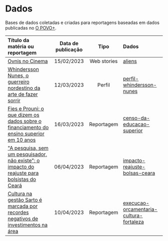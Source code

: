 # Dados

Bases de dados coletadas e criadas para reportagens baseadas em dados publicadas no [O POVO+](https://mais.opovo.com.br/home).


| Título da matéria ou reportagem| Data de publicação | Tipo | Dados |
| :-------- | :--------: | :--------: | :-------- |
| [Ovnis no Cinema](https://mais.opovo.com.br/web-stories/ovnis-nos-cinemas/2023/02/15/ovnis-nos-cinemas.html)     | 15/02/2023     | Web stories     | [aliens](https://github.com/opovomais/aliens)     |
| [Whindersson Nunes, o guerreiro nordestino da arte de fazer sorrir](https://mais.opovo.com.br/reportagens-especiais/serie-perfis/2023/03/12/whindersson-nunes-o-guerreiro-nordestino-da-arte-de-fazer-sorrir.html) | 12/03/2023 | Perfil | [perfil-whindersson-nunes](https://github.com/opovomais/perfil-whindersson-nunes) |
| [Fies e Prouni: o que dizem os dados sobre o financiamento do ensino superior em 10 anos](https://mais.opovo.com.br/reportagens-especiais/ensino-superior-acesso-ceara/2023/03/16/fies-e-prouni-o-que-dizem-os-dados-sobre-o-financiamento-do-ensino-superior-em-10-anos.html) | 16/03/2023 | Reportagem | [censo-da-educacao-superior](https://github.com/opovomais/censo-da-educacao-superior) |
| ["A pesquisa, sem um pesquisador, não existe": o impacto do reajuste para bolsistas do Ceará](https://mais.opovo.com.br/reportagens-especiais/2023/04/06/a-pesquisa-sem-um-pesquisador-nao-existe-o-impacto-do-reajuste-para-bolsistas-do-ceara.html) | 06/04/2023 | Reportagem | [impacto-reajuste-bolsas-ceara](https://github.com/opovomais/impacto-reajuste-bolsas-ceara) |
| [Cultura na gestão Sarto é marcada por recordes negativos de investimentos na área](https://mais.opovo.com.br/reportagens-especiais/2023/04/10/cultura-na-gestao-sarto-e-marcada-por-recordes-negativos-de-investimentos-na-area.html) | 10/04/2023 | Reportagem | [execucao-orcamentaria-cultura-fortaleza](https://github.com/opovomais/execucao-orcamentaria-cultura-fortaleza) |
